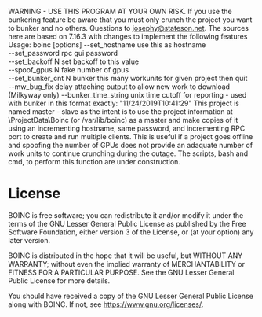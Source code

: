 
WARNING - USE THIS PROGRAM AT YOUR OWN RISK. If you use the bunkering feature be aware that you must only crunch the project you want to bunker and no others. Questions to josephy@stateson.net.
The sources here are based on 7.16.3 with changes to implement the following features
Usage: boinc [options]
--set_hostname <name>          use this as hostname    
--set_password <password>      rpc gui password    
--set_backoff N                set backoff to this value    
--spoof_gpus N                 fake number of gpus    
--set_bunker_cnt <project> N   bunker this many workunits for given project then quit    
--mw_bug_fix                   delay attaching output to allow new work to download (Milkyway only)
--bunker_time_string <text>    unix time cutoff for reporting - used with bunker
                               in this format exactly:  "11/24/2019T10:41:29"
This project is named master - slave as the intent is to use the project information at \ProjectData\Boinc (or /var/lib/boinc) as a master and make copies of it using an incrementing hostname, same password, and incrementing RPC port to create and run multiple clients. This is useful if a project goes offline and spoofing the number of GPUs does not provide an adaquate number of work units to continue crunching during the outage. The scripts, bash and cmd, to perform this function are under construction.


# License
BOINC is free software; you can redistribute it and/or modify it
under the terms of the GNU Lesser General Public License
as published by the Free Software Foundation,
either version 3 of the License, or (at your option) any later version.

BOINC is distributed in the hope that it will be useful,
but WITHOUT ANY WARRANTY; without even the implied warranty of
MERCHANTABILITY or FITNESS FOR A PARTICULAR PURPOSE.
See the GNU Lesser General Public License for more details.

You should have received a copy of the GNU Lesser General Public License
along with BOINC.  If not, see <https://www.gnu.org/licenses/>.
